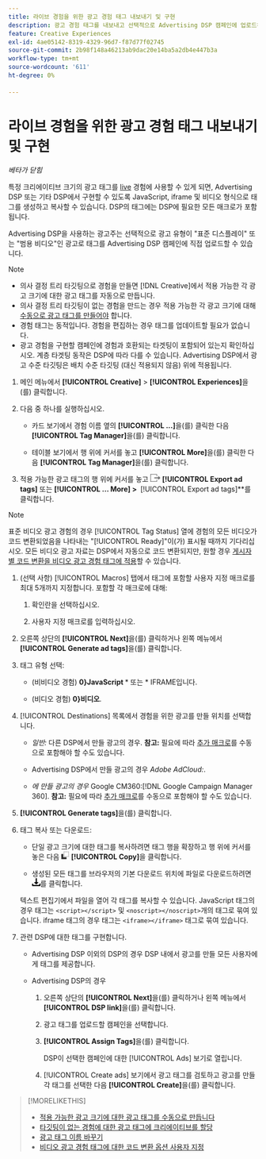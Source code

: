 ```yaml
---
title: 라이브 경험을 위한 광고 경험 태그 내보내기 및 구현
description: 광고 경험 태그를 내보내고 선택적으로 Advertising DSP 캠페인에 업로드하는 방법을 알아봅니다.
feature: Creative Experiences
exl-id: 4ae05142-8319-4329-96d7-f87d77f02745
source-git-commit: 2b98f148a46213ab9dac20e14ba5a2db4e447b3a
workflow-type: tm+mt
source-wordcount: '611'
ht-degree: 0%

---
```


# 라이브 경험을 위한 광고 경험 태그 내보내기 및 구현

*베타가 닫힘*

특정 크리에이티브 크기의 광고 태그를 [live](experience-about.md#experience-statuses) 경험에 사용할 수 있게 되면, Advertising DSP 또는 기타 DSP에서 구현할 수 있도록 JavaScript, iframe 및 비디오 형식으로 태그를 생성하고 복사할 수 있습니다. DSP의 태그에는 DSP에 필요한 모든 매크로가 포함됩니다.

Advertising DSP을 사용하는 광고주는 선택적으로 광고 유형이 &quot;표준 디스플레이&quot; 또는 &quot;범용 비디오&quot;인 광고로 태그를 Advertising DSP 캠페인에 직접 업로드할 수 있습니다.

>[!NOTE]
>
>* 의사 결정 트리 타깃팅으로 경험을 만들면 [!DNL Creative]에서 적용 가능한 각 광고 크기에 대한 광고 태그를 자동으로 만듭니다.
>* 의사 결정 트리 타깃팅이 없는 경험을 만드는 경우 적용 가능한 각 광고 크기에 대해 [수동으로 광고 태그를 만들어야](experience-tag-create-manually.md) 합니다.
>* 경험 태그는 동적입니다. 경험을 편집하는 경우 태그를 업데이트할 필요가 없습니다.
>* 광고 경험을 구현할 캠페인에 경험과 호환되는 타겟팅이 포함되어 있는지 확인하십시오. 계층 타겟팅 동작은 DSP에 따라 다를 수 있습니다. Advertising DSP에서 광고 수준 타깃팅은 배치 수준 타깃팅 (대신 적용되지 않음) 위에 적용됩니다.

1. 메인 메뉴에서 **[!UICONTROL Creative]** > **[!UICONTROL Experiences]**&#x200B;을(를) 클릭합니다.

1. 다음 중 하나를 실행하십시오.<!-- I see multiselect, but it's not actually working for me as of 2/3 so I don't know how exporting multiple tags works.-->

   * 카드 보기에서 경험 이름 옆의 **[!UICONTROL ...]**&#x200B;을(를) 클릭한 다음 **[!UICONTROL Tag Manager]**&#x200B;을(를) 클릭합니다.

   * 테이블 보기에서 행 위에 커서를 놓고 **[!UICONTROL More]**&#x200B;을(를) 클릭한 다음 **[!UICONTROL Tag Manager]**&#x200B;을(를) 클릭합니다.

1. 적용 가능한 광고 태그의 행 위에 커서를 놓고 ![광고 태그 내보내기](/help/creative/assets/export.png "광고 태그 내보내기") **[!UICONTROL Export ad tags]** 또는 **[!UICONTROL ... More] > &#x200B;** [!UICONTROL Export ad tags]**&#x200B;를 클릭합니다.

>[!NOTE]
>
>표준 비디오 광고 경험의 경우 [!UICONTROL Tag Status] 열에 경험의 모든 비디오가 코드 변환되었음을 나타내는 &quot;[!UICONTROL Ready]&quot;이(가) 표시될 때까지 기다리십시오. 모든 비디오 광고 자료는 DSP에서 자동으로 코드 변환되지만, 원할 경우 [게시자별 코드 변환을 비디오 광고 경험 태그에 적용](experience-tag-video-transcoding.md)할 수 있습니다.

<!-- Tag Manager has only a list view, but no card view, as of 2/2. -->

1. (선택 사항) [!UICONTROL Macros] 탭에서 태그에 포함할 사용자 지정 매크로를 최대 5개까지 지정합니다. 포함할 각 매크로에 대해:

   1. 확인란을 선택하십시오.<!-- Explain more -->

   1. 사용자 지정 매크로를 입력하십시오.<!-- Explain more -->

1. 오른쪽 상단의 **[!UICONTROL Next]**&#x200B;을(를) 클릭하거나 왼쪽 메뉴에서 **[!UICONTROL Generate ad tags]**&#x200B;을(를) 클릭합니다.

1. 태그 유형 선택:

   * (비비디오 경험) **0&rbrace;JavaScript &#x200B;*** 또는 **<!-- sic -->* IFRAME **&#x200B;**&#x200B;입니다.<!-- sic -->

   * (비디오 경험) **0&rbrace;비디오&#x200B;***.*

1. [!UICONTROL Destinations] 목록에서 경험을 위한 광고를 만들 위치를 선택합니다.

   * *일반:* 다른 DSP에서 만들 광고의 경우. **참고:** 필요에 따라 [추가 매크로](/help/creative/creative-macros.md)를 수동으로 포함해야 할 수도 있습니다.

   * Advertising DSP에서 만들 광고의 경우 *Adobe AdCloud:*.

   * *에 만들 광고의 경우* Google CM360:[!DNL Google Campaign Manager 360]. **참고:** 필요에 따라 [추가 매크로](/help/creative/creative-macros.md)를 수동으로 포함해야 할 수도 있습니다.

1. **[!UICONTROL Generate tags]**&#x200B;을(를) 클릭합니다.

1. 태그 복사 또는 다운로드:

   * 단일 광고 크기에 대한 태그를 복사하려면 태그 행을 확장하고 행 위에 커서를 놓은 다음 ![복사](/help/creative/assets/copy.png "복사") **[!UICONTROL Copy]**&#x200B;을 클릭합니다.<!-- why diff than "Copy to clipboard icon used to copy macros for creatives? -->

   * 생성된 모든 태그를 브라우저의 기본 다운로드 위치에 파일로 다운로드하려면 ![태그 다운로드](/help/creative/assets/download.png "태그 다운로드")를 클릭합니다.

   텍스트 편집기에서 파일을 열어 각 태그를 복사할 수 있습니다. JavaScript 태그의 경우 태그는 `<script></script>` 및 `<noscript></noscript>`개의 태그로 묶여 있습니다. iframe 태그의 경우 태그는 `<iframe></iframe>` 태그로 묶여 있습니다.

1. 관련 DSP에 대한 태그를 구현합니다.

   * Advertising DSP 이외의 DSP의 경우 DSP 내에서 광고를 만들 모든 사용자에게 태그를 제공합니다.

   * Advertising DSP의 경우

      1. 오른쪽 상단의 **[!UICONTROL Next]**&#x200B;을(를) 클릭하거나 왼쪽 메뉴에서 **[!UICONTROL DSP link]**&#x200B;을(를) 클릭합니다.

      1. 광고 태그를 업로드할 캠페인을 선택합니다.

      1. **[!UICONTROL Assign Tags]**&#x200B;을(를) 클릭합니다.

         DSP이 선택한 캠페인에 대한 [!UICONTROL Ads] 보기로 열립니다.

      1. [!UICONTROL Create ads] 보기에서 광고 태그를 검토하고 광고를 만들 각 태그를 선택한 다음 **[!UICONTROL Create]**&#x200B;을(를) 클릭합니다.

<!-- no way to get back to the Creative Tag Manager -- you have to click back through the main menu -->

<!-- Add this info, with descriptions:

## Ad tag formats

### JavaScript

### Iframe

-->

>[!MORELIKETHIS]
>
>* [적용 가능한 광고 크기에 대한 광고 태그를 수동으로 만듭니다](experience-tag-create-manually.md)
>* [타깃팅이 없는 경험에 대한 광고 태그에 크리에이티브를 할당](experience-tag-assign-creatives.md)
>* [광고 태그 이름 바꾸기](experience-tag-rename.md)
>* [비디오 광고 경험 태그에 대한 코드 변환 옵션 사용자 지정](experience-tag-video-transcoding.md)
